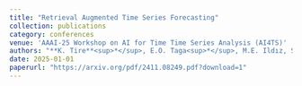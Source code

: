 ```yaml
---
title: "Retrieval Augmented Time Series Forecasting"
collection: publications
category: conferences
venue: 'AAAI-25 Workshop on AI for Time Time Series Analysis (AI4TS)'
authors: "**K. Tire**<sup>*</sup>, E.O. Taga<sup>*</sup>, M.E. Ildız, S. Oymak"
date: 2025-01-01
paperurl: "https://arxiv.org/pdf/2411.08249.pdf?download=1"
---
```

